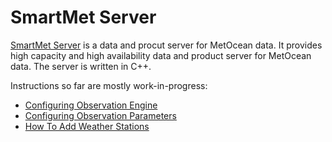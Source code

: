 # SmartMet Server

[SmartMet Server](https://github.com/fmidev/smartmet-server) is a data
and procut server for MetOcean data. It provides high capacity and
high availability data and product server for MetOcean data. The
server is written in C++.

Instructions so far are mostly work-in-progress:

* [Configuring Observation Engine](docs/Configuring-Observation-Engine)
* [Configuring Observation Parameters](docs/Configuring-Observation-Parameters)
* [How To Add Weather Stations](docs/How-To-Add-Weather-Stations)
